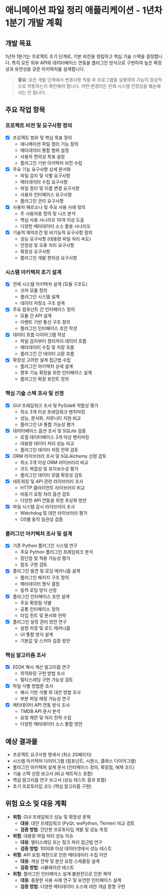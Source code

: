 # 애니메이션 파일 정리 애플리케이션 - 1년차 1분기 개발 계획

## 개발 목표
1년차 1분기는 프로젝트 초기 단계로, 기본 비전을 정립하고 핵심 기술 스택을 결정합니다. 특히 모든 외부 API와 데이터베이스 연동을 플러그인 방식으로 구현하여 높은 확장성과 유연성을 갖춘 아키텍처를 설계합니다.

> **중요**: 모든 개발 단계에서 변경사항 적용 후 프로그램을 실행하여 기능이 정상적으로 작동하는지 확인해야 합니다. 어떤 변경이든 전체 시스템 안정성을 훼손해서는 안 됩니다.

## 주요 작업 항목

### 프로젝트 비전 및 요구사항 정의
- [x] 프로젝트 범위 및 핵심 목표 정의
  - 애니메이션 파일 정리 기능 정의
  - 메타데이터 통합 범위 설정
  - 사용자 편의성 목표 설정
  - 플러그인 기반 아키텍처 비전 수립
- [x] 주요 기능 요구사항 상세 문서화
  - 파일 감지 및 식별 요구사항
  - 메타데이터 수집 요구사항
  - 파일 정리 및 이름 변경 요구사항
  - 사용자 인터페이스 요구사항
  - 플러그인 관리 요구사항
- [x] 사용자 페르소나 및 주요 사용 사례 정의
  - 주 사용자층 정의 및 니즈 분석
  - 핵심 사용 시나리오 10개 이상 도출
  - 다양한 메타데이터 소스 활용 시나리오
- [x] 기술적 제약조건 및 비기능적 요구사항 정의
  - 성능 요구사항 (대용량 파일 처리 속도)
  - 안정성 및 오류 처리 요구사항
  - 확장성 요구사항
  - 플러그인 개발 편의성 요구사항

### 시스템 아키텍처 초기 설계
- [x] 전체 시스템 아키텍처 설계 (모듈 구조도)
  - 코어 모듈 정의
  - 플러그인 시스템 설계
  - 데이터 저장소 구조 설계
- [x] 주요 컴포넌트 간 인터페이스 정의
  - 모듈 간 API 설계
  - 이벤트 기반 통신 구조 정의
  - 플러그인 인터페이스 초안 작성
- [x] 데이터 흐름 다이어그램 작성
  - 파일 감지부터 정리까지 데이터 흐름
  - 메타데이터 수집 및 저장 흐름
  - 플러그인 간 데이터 교환 흐름
- [x] 확장성 고려한 설계 접근법 수립
  - 플러그인 아키텍처 상세 설계
  - 향후 기능 확장을 위한 인터페이스 설계
  - 플러그인 확장 포인트 정의

### 핵심 기술 스택 조사 및 선정
- [x] GUI 프레임워크 조사 및 PySide6 적합성 평가
  - 최소 3개 이상 프레임워크 벤치마킹
  - 성능, 문서화, 커뮤니티 지원 비교
  - 플러그인 UI 통합 가능성 평가
- [x] 데이터베이스 옵션 조사 및 SQLite 검증
  - 로컬 데이터베이스 3개 이상 벤치마킹
  - 대용량 데이터 처리 성능 비교
  - 플러그인 데이터 저장 전략 검토
- [x] ORM 라이브러리 조사 및 SQLAlchemy 선정 검토
  - 최소 2개 이상 ORM 라이브러리 비교
  - 코드 복잡성 및 유지보수성 평가
  - 플러그인 데이터 모델 확장성 검토
- [x] 네트워킹 및 API 관련 라이브러리 조사
  - HTTP 클라이언트 라이브러리 비교
  - 비동기 요청 처리 옵션 검토
  - 다양한 API 연동을 위한 추상화 방안
- [x] 파일 시스템 감시 라이브러리 조사
  - Watchdog 및 대안 라이브러리 평가
  - OS별 동작 일관성 검증

### 플러그인 아키텍처 조사 및 설계
- [x] 기존 Python 플러그인 시스템 연구
  - 주요 Python 플러그인 프레임워크 분석
  - 장단점 및 적용 가능성 평가
  - 참조 구현 검토
- [x] 플러그인 발견 및 로딩 메커니즘 설계
  - 플러그인 패키지 구조 정의
  - 메타데이터 형식 결정
  - 동적 로딩 방식 선정
- [x] 플러그인 인터페이스 초안 설계
  - 주요 확장점 식별
  - 공통 인터페이스 정의
  - 타입 힌트 및 문서화 전략
- [x] 플러그인 설정 관리 방안 연구
  - 설정 저장 및 로드 메커니즘
  - UI 통합 방식 설계
  - 기본값 및 스키마 검증 방안

### 핵심 알고리즘 조사
- [x] ED2K 해시 계산 알고리즘 연구
  - 최적화된 구현 방법 조사
  - 멀티스레딩 구현 가능성 검토
- [x] 파일 식별 방법론 조사
  - 해시 기반 식별 외 대안 방법 조사
  - 부분 파일 매칭 가능성 연구
- [x] 메타데이터 API 연동 방식 조사
  - TMDB API 문서 분석
  - 요청 제한 및 처리 전략 수립
  - 다양한 메타데이터 소스 통합 방안

## 예상 결과물
- 프로젝트 요구사항 명세서 (최소 20페이지)
- 시스템 아키텍처 다이어그램 (컴포넌트, 시퀀스, 클래스 다이어그램)
- 플러그인 아키텍처 설계 문서 (인터페이스 정의, 확장점, 예제 코드)
- 기술 스택 선정 보고서 (비교 매트릭스 포함)
- 핵심 알고리즘 연구 보고서 (성능 테스트 결과 포함)
- 초기 프로토타입 코드 (핵심 알고리즘 구현)

## 위험 요소 및 대응 계획
- **위험**: GUI 프레임워크 성능 및 확장성 문제
  - **대응**: 대안 프레임워크 (PyQt, wxPython, Tkinter) 비교 검토
  - **검증 방법**: 간단한 프로토타입 개발 및 성능 측정
- **위험**: 대용량 파일 처리 성능 이슈
  - **대응**: 멀티스레딩 또는 청크 처리 접근법 연구
  - **검증 방법**: 100GB 이상 데이터셋에서 성능 테스트
- **위험**: API 요청 제한으로 인한 메타데이터 수집 지연
  - **대응**: 캐싱 전략 및 분산 요청 스케줄링 설계
  - **검증 방법**: 시뮬레이션 테스트
- **위험**: 플러그인 인터페이스 설계 불완전으로 인한 제약
  - **대응**: 충분한 사용 사례 연구 및 유연한 인터페이스 설계
  - **검증 방법**: 다양한 메타데이터 소스에 대한 개념 증명 구현